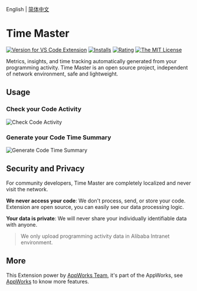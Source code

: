 English | [简体中文](https://github.com/appworks-lab/pack/blob/master/extensions/time-master/README.zh-CN.md)

# Time Master

[![Version for VS Code Extension](https://vsmarketplacebadge.apphb.com/version-short/iceworks-team.iceworks-time-master.svg?logo=visual-studio-code)](https://marketplace.visualstudio.com/items?itemName=iceworks-team.iceworks-time-master)
[![Installs](https://vsmarketplacebadge.apphb.com/installs-short/iceworks-team.iceworks-time-master.svg)](https://marketplace.visualstudio.com/items?itemName=iceworks-team.iceworks-time-master)
[![Rating](https://vsmarketplacebadge.apphb.com/rating-short/iceworks-team.iceworks-time-master.svg)](https://marketplace.visualstudio.com/items?itemName=iceworks-team.iceworks-time-master)
[![The MIT License](https://img.shields.io/badge/license-MIT-blue.svg)](http://opensource.org/licenses/MIT)

Metrics, insights, and time tracking automatically generated from your programming activity. Time Master is an open source project, independent of network environment, safe and lightweight.

## Usage

### Check your Code Activity

![Check Code Activity](https://img.alicdn.com/imgextra/i1/O1CN01abIlJ91ec7lgf4uHp_!!6000000003891-2-tps-2880-1754.png)

### Generate your Code Time Summary

![Generate Code Time Summary](https://img.alicdn.com/imgextra/i2/O1CN01kswdUu20kINbuflaj_!!6000000006887-2-tps-2880-1754.png)

## Security and Privacy

For community developers, Time Master are completely localized and never visit the network.

**We never access your code**: We don't process, send, or store your code. Extension are open source, you can easily see our data processing logic.

**Your data is private**: We will never share your individually identifiable data with anyone.

> We only upload programming activity data in Alibaba Intranet environment.

## More

This Extension power by [AppWorks Team](https://marketplace.visualstudio.com/publishers/iceworks-team), it's part of the AppWorks, see [AppWorks](https://marketplace.visualstudio.com/items?itemName=iceworks-team.iceworks) to know more features.
